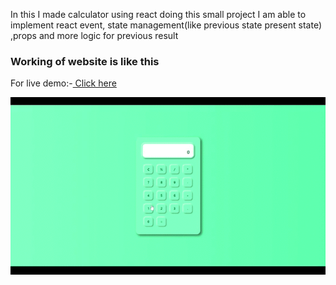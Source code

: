 
In this I made calculator using react doing this small project I am able to implement react event, state management(like previous state present state) ,props and more logic for previous result

### Working of website is like this

For live demo:-[ Click here](https://calculator-react-ls.netlify.app/)

![finaloutput](https://github.com/lakshay-saini-au8/calculator-using-react/blob/master/final.gif)
